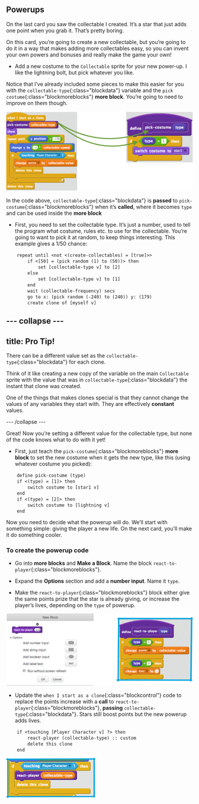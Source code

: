 ## Powerups

On the last card you saw the collectable I created. It’s a star that just adds one point when you grab it. That’s pretty boring.

On this card, you’re going to create a new collectable, but you’re going to do it in a way that makes adding more collectables easy, so you can invent your own powers and bonuses and really make the game your own!

+ Add a new costume to the `Collectable` sprite for your new power-up. I like the lightning bolt, but pick whatever you like.

Notice that I’ve already included some pieces to make this easier for you with the `collectable-type`{:class="blockdata"} variable and the `pick costume`{:class="blockmoreblocks"} **more block**. You’re going to need to improve on them though. 

![](images/powerup1.png)

In the code above, `collectable-type`{:class="blockdata"} is **passed** to `pick-costume`{:class="blockmoreblocks"} when it’s **called**, where it becomes `type` and can be used inside the **more block**

+ First, you need to set the collectable type. It’s just a number, used to tell the program what costume, rules etc. to use for the collectable. You’re going to want to pick it at random, to keep things interesting. This example gives a 1/50 chance: 

```blocks
    repeat until <not <(create-collectables) = [true]>>
        if <[50] = (pick random (1) to (50))> then
            set [collectable-type v] to [2]
        else
            set [collectable-type v] to [1]
        end
        wait (collectable-frequency) secs
        go to x: (pick random (-240) to (240)) y: (179)
        create clone of [myself v]
```

--- collapse ---
---
title: Pro Tip!
---

There can be a different value set as the `collectable-type`{:class="blockdata"} for each clone. 

Think of it like creating a new copy of the variable on the main `Collectable` sprite with the value that was in `collectable-type`{:class="blockdata"} the instant that clone was created. 

One of the things that makes clones special is that they cannot change the values of any variables they start with. They are effectively **constant** values.

--- /collapse ---

Great! Now you’re setting a different value for the collectable type, but none of the code knows what to do with it yet! 

+ First, just teach the `pick-costume`{:class="blockmoreblocks"} **more block** to set the new costume when it gets the new type, like this \(using whatever costume you picked\): 

```blocks
    define pick-costume (type)
    if <(type) = [1]> then
        switch costume to [star1 v]
    end
    if <(type) = [2]> then
        switch costume to [lightning v]
    end
```

Now you need to decide what the powerup will do. We’ll start with something simple: giving the player a new life. On the next card, you’ll make it do something cooler. 

### To create the powerup code

+ Go into **more blocks** and **Make a Block**. Name the block `react-to-player`{:class="blockmoreblocks"}.

+ Expand the **Options** section and add a **number input**. Name it `type`. 

+ Make the `react-to-player`{:class="blockmoreblocks"} block either give the same points prize that the star is already giving, or increase the player’s lives, depending on the `type` of powerup.  

![](images/powerup4and5.png)

+ Update the `when I start as a clone`{:class="blockcontrol"} code to replace the points increase with a **call** to `react-to-player`{:class="blockmoreblocks"}, **passing** `collectable-type`{:class="blockdata"}. Stars still boost points but the new powerup adds lives. 

```blocks
    if <touching [Player Character v] ?> then
        react-player (collectable-type) :: custom
        delete this clone
    end
```

![](images/powerup6.png)

